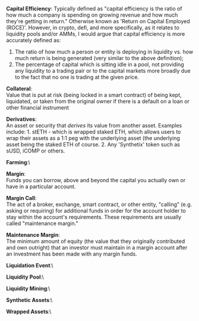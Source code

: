 **Capital Efficiency**: Typically defined as "capital efficiency is the ratio of how much a company is spending on growing revenue and how much they're getting in return." Otherwise known as 'Return on Capital Employed (ROCE)'. However, in crypto, defi, and more specifically, as it relates to liquidity pools and/or AMMs, I would argue that capital efficiency is more accurately defined as:
1. The ratio of how much a person or entity is deploying in liquidity vs. how much return is being generated (very similar to the above definition); 
2. The percentage of capital which is sitting idle in a pool, not providing any liquidity to a trading pair or to the capital markets more broadly due to the fact that no one is trading at the given price. 


**Collateral**:\
	Value that is put at risk (being locked in a smart contract) of being kept, liquidated, or taken from the original owner if there is a default on a loan or other financial instrument


**Derivatives**:\
	An asset or security that _derives_ its value from another asset. Examples include:
	1. stETH - which is wrapped staked ETH, which allows users to wrap their assets as a 1:1 peg with the underlying asset (the underlying asset being the staked ETH of course. 
	2. Any 'Synthetix' token such as sUSD, iCOMP or others. 

**Farming**:\
	

**Margin**:\
	Funds you can borrow, above and beyond the capital you actually own or have in a particular account. 
	
	
**Margin Call**:\
	The act of a broker, exchange, smart contract, or other entity, "calling" (e.g. asking or requiring) for additional funds in order for the account holder to stay within the account's requirements. These requirements are usually called "maintenance margin."
		

**Maintenance Margin**:\
	The minimum amount of equity (the value that they originally contributed and own outright) that an investor must maintain in a margin account after an investment has been made with any margin funds. 
	
**Liquidation Event**:\
	
**Liquidity Pool**:\

**Liquidity Mining**:\ 

**Synthetic Assets**:\

**Wrapped Assets**:\

